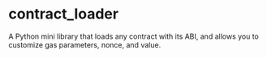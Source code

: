 # contract_loader
A Python mini library that loads any contract with its ABI, and allows you to customize gas parameters, nonce, and value.
